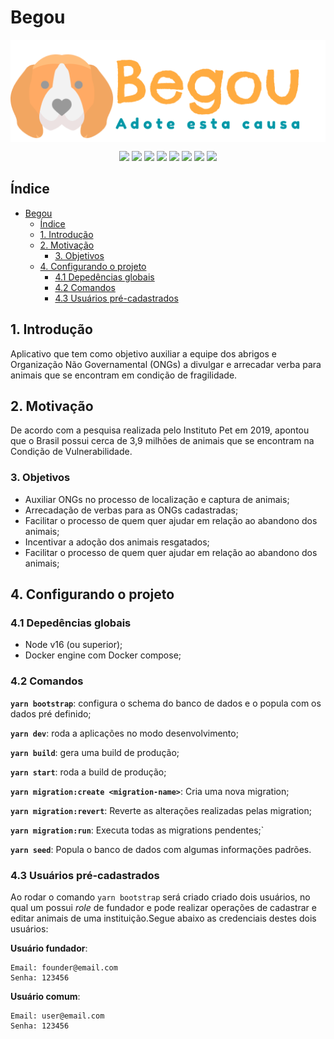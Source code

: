 # Begou

<p align="center">
  <img align="center" src="images/logo.png">
</p>

<p align="center">
  <img src="https://img.shields.io/badge/typescript-%23007ACC.svg?style=for-the-badge&logo=typescript&logoColor=white"/>
  <img src="https://img.shields.io/badge/express.js-%23404d59.svg?style=for-the-badge&logo=express&logoColor=%2361DAFB"/>
  <img src="https://img.shields.io/badge/docker-%230db7ed.svg?style=for-the-badge&logo=docker&logoColor=white"/>
  <img src="https://img.shields.io/badge/DigitalOcean-%230167ff.svg?style=for-the-badge&logo=digitalOcean&logoColor=white"/>
  <img src="https://img.shields.io/badge/mysql-%2300f.svg?style=for-the-badge&logo=mysql&logoColor=white"/>
  <img src="https://img.shields.io/badge/mysql-%2300f.svg?style=for-the-badge&logo=mysql&logoColor=white"/>
  <img src="https://img.shields.io/badge/-jest-%23C21325?style=for-the-badge&logo=jest&logoColor=whit"/>
  <img src="https://img.shields.io/badge/ESLint-4B3263?style=for-the-badge&logo=eslint&logoColor=white"/>
</p>

## Índice
- [Begou](#begou)
  - [Índice](#índice)
  - [1. Introdução](#1-introdução)
  - [2. Motivação](#2-motivação)
    - [3. Objetivos](#3-objetivos)
  - [4. Configurando o projeto](#4-configurando-o-projeto)
    - [4.1 Depedências globais](#41-depedências-globais)
    - [4.2 Comandos](#42-comandos)
    - [4.3 Usuários pré-cadastrados](#43-usuários-pré-cadastrados)


## 1. Introdução
Aplicativo que tem como objetivo auxiliar a equipe dos abrigos e Organização Não Governamental (ONGs) a divulgar e arrecadar verba para animais que se encontram em condição de fragilidade.


## 2. Motivação
De acordo com a pesquisa realizada pelo Instituto Pet em 2019, apontou que o Brasil possui cerca de 3,9 milhões de animais que se encontram na Condição de Vulnerabilidade. 

### 3. Objetivos
- Auxiliar ONGs no processo de localização e captura de animais;
- Arrecadação de verbas para as ONGs cadastradas; 
- Facilitar o processo de quem quer ajudar em relação ao abandono dos animais;
- Incentivar a adoção dos animais resgatados;
- Facilitar o processo de quem quer ajudar em relação ao abandono dos animais;

## 4. Configurando o projeto

### 4.1 Depedências globais
- Node v16 (ou superior);
- Docker engine com Docker compose;

### 4.2 Comandos

**`yarn bootstrap`**: configura o schema do banco de dados e o popula com os 
dados pré definido;

**`yarn dev`**: roda a aplicações no modo desenvolvimento;

**`yarn build`**: gera uma build de produção;

**`yarn start`**: roda a build de produção;

**`yarn migration:create <migration-name>`**: Cria uma nova migration;

**`yarn migration:revert`**: Reverte as alterações realizadas pelas migration;

**`yarn migration:run`**: Executa todas as migrations pendentes;`

**`yarn seed`**: Popula o banco de dados com algumas informações padrões.

### 4.3 Usuários pré-cadastrados 
Ao rodar o comando `yarn bootstrap` será criado criado dois usuários, no qual um possui *role* de fundador e pode realizar  operações de cadastrar e editar animais de uma instituição.Segue abaixo as credenciais destes dois usuários:

**Usuário fundador**:
```
Email: founder@email.com 
Senha: 123456
``` 

**Usuário comum**:
```
Email: user@email.com 
Senha: 123456 
``` 